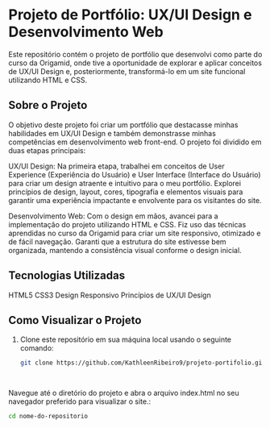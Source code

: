 # Projeto de Portfólio: UX/UI Design e Desenvolvimento Web
Este repositório contém o projeto de portfólio que desenvolvi como parte do curso da Origamid, onde tive a oportunidade de explorar e aplicar conceitos de UX/UI Design e, posteriormente, transformá-lo em um site funcional utilizando HTML e CSS.

## Sobre o Projeto
O objetivo deste projeto foi criar um portfólio que destacasse minhas habilidades em UX/UI Design e também demonstrasse minhas competências em desenvolvimento web front-end. O projeto foi dividido em duas etapas principais:

UX/UI Design: Na primeira etapa, trabalhei em conceitos de User Experience (Experiência do Usuário) e User Interface (Interface do Usuário) para criar um design atraente e intuitivo para o meu portfólio. Explorei princípios de design, layout, cores, tipografia e elementos visuais para garantir uma experiência impactante e envolvente para os visitantes do site.

Desenvolvimento Web: Com o design em mãos, avancei para a implementação do projeto utilizando HTML e CSS. Fiz uso das técnicas aprendidas no curso da Origamid para criar um site responsivo, otimizado e de fácil navegação. Garanti que a estrutura do site estivesse bem organizada, mantendo a consistência visual conforme o design inicial.

## Tecnologias Utilizadas
HTML5
CSS3
Design Responsivo
Princípios de UX/UI Design

## Como Visualizar o Projeto

1. Clone este repositório em sua máquina local usando o seguinte comando:

   ```bash
   git clone https://github.com/KathleenRibeiro9/projeto-portifolio.git

  


  Navegue até o diretório do projeto e abra o arquivo index.html no seu navegador preferido para visualizar o site.:

  ```bash
  cd nome-do-repositorio
